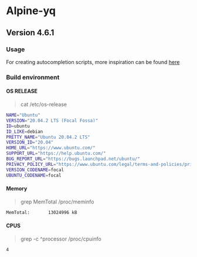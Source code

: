 # Alpine-yq

## Version 4.6.1

### Usage

For creating autocompletion scripts, more inspiration can be found [here](https://github.com/perlpunk/shell-completions)

### Build environment

#### OS RELEASE
> cat /etc/os-release

```bash
NAME="Ubuntu"
VERSION="20.04.2 LTS (Focal Fossa)"
ID=ubuntu
ID_LIKE=debian
PRETTY_NAME="Ubuntu 20.04.2 LTS"
VERSION_ID="20.04"
HOME_URL="https://www.ubuntu.com/"
SUPPORT_URL="https://help.ubuntu.com/"
BUG_REPORT_URL="https://bugs.launchpad.net/ubuntu/"
PRIVACY_POLICY_URL="https://www.ubuntu.com/legal/terms-and-policies/privacy-policy"
VERSION_CODENAME=focal
UBUNTU_CODENAME=focal
```

#### Memory
> grep MemTotal /proc/meminfo

```bash
MemTotal:       13024996 kB
```

#### CPUS
> grep -c ^processor /proc/cpuinfo

```bash
4
```